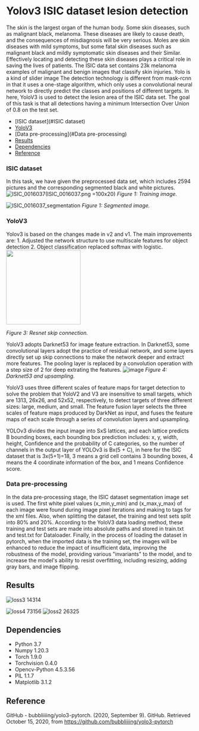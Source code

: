 # Yolov3 ISIC dataset lesion detection

The skin is the largest organ of the human body. Some skin diseases, such as malignant black, melanoma. These diseases are likely to cause death, and the consequences of misdiagnosis will be very serious. Moles are skin diseases with mild symptoms, but some fatal skin diseases such as malignant black and mildly symptomatic skin diseases and their Similar. Effectively locating and detecting these skin diseases plays a critical role in saving the lives of patients. The ISIC data set contains 23k melanoma examples of malignant and benign images that classify skin injuries. Yolo is a kind of slider image The detection technology is different from mask-rcnn in that it uses a one-stage algorithm, which only uses a convolutional neural network to directly predict the classes and positions of different targets. In here, YoloV3 is used to detect the lesion area of the ISIC data set. The goal of this task is that all detections having a minimum Intersection Over Union of 0.8 on the test set.


* [ISIC dataset](#ISIC dataset)<br>
* [YoloV3](#YoloV3)<br>
* [Data pre-processing](#Data pre-processing)<br>
* [Results](#Results)<br>
* [Dependencies](#Dependencies)<br>
* [Reference](#Reference)<br>

### ISIC dataset
In this task, we have given the preprocessed data set, which includes 2594 pictures and the corresponding segmented black and white pictures. 
![ISIC_0016037](https://user-images.githubusercontent.com/65603393/138678240-f794ef8b-b534-4a91-a953-96f2cb366411.jpg)(ISIC_0016037.png =100x20)
*Figure 1: Training image.*

![ISIC_0016037_segmentation](https://user-images.githubusercontent.com/65603393/138678838-ce003a09-fb42-41b2-96dd-31819110ff42.png)
*Figure 1: Segmented image.*


### YoloV3
Yolov3 is based on the changes made in v2 and v1. The main improvements are: 1. Adjusted the network structure to use multiscale features for object detection 2. Object classification replaced softmax with logistic.
<img src="https://user-images.githubusercontent.com/65603393/138707537-3a35da27-fb4a-49a5-ab36-e0b259372e13.png" width="200">

*Figure 3: Resnet skip connection.*

YoloV3 adopts Darknet53 for image feature extraction. In Darknet53, some convolutional layers adopt the practice of residual network, and some layers directly set up skip connections to make the network deeper and extract more features. The pooling layer is replaced by a convolution operation with a step size of 2 for deep extrating the features.
![image](https://user-images.githubusercontent.com/65603393/138707097-e2e51e03-f852-4be5-80e9-740be4a0f3a9.png)
*Figure 4: Darknet53 and upsampling.*

YoloV3 uses three different scales of feature maps for target detection to solve the problem that YoloV2 and V3 are insensitive to small targets, which are 1313, 26x26, and 52x52, respectively, to detect targets of three different sizes: large, medium, and small.
The feature fusion layer selects the three scales of feature maps produced by DarkNet as input, and fuses the feature maps of each scale through a series of convolution layers and upsampling.

YOLOv3 divides the input image into SxS lattices, and each lattice predicts B bounding boxes, each bounding box prediction includes: x, y, width, height, Confidence and the probability of C categories, so the number of channels in the output layer of YOLOv3 is Bx(5 + C), in here for the ISIC dataset that is 3x(5+1)=18, 3 means a grid cell contains 3 bounding boxes, 4 means the 4 coordinate information of the box, and 1 means Confidence score. 
### Data pre-processing
In the data pre-processing stage, the ISIC dataset segmentation image set is used. The first white pixel values (x_min,y_min) and (x_max,y_max) of each image were found during image pixel iterations and making to tags for the xml files. Also, when splitting the dataset, the training and test sets split into 80% and 20%. According to the YoloV3 data loading method, these training and test sets are made into absolute paths and stored in train.txt and test.txt for Dataloader.
Finally, in the process of loading the dataset in pytorch, when the imported data is the training set, the images will be enhanced to reduce the impact of insufficient data, improving the robustness of the model, providing various "invariants" to the model, and to increase the model's ability to resist overfitting, including resizing, adding gray bars, and image flipping. 
## Results
![loss3 14314](https://user-images.githubusercontent.com/65603393/139538340-83ee43cd-1e61-45f9-92a6-9bb96b90ca1b.png)

![loss4 73156](https://user-images.githubusercontent.com/65603393/139538254-ca583fa7-c163-4ff1-8e68-976c028614bb.png)
![loss2 26325](https://user-images.githubusercontent.com/65603393/139538438-f970684f-efc1-44ed-b161-b99ed08df998.png)




## Dependencies
* Python 3.7
* Numpy 1.20.3
* Torch 1.9.0
* Torchvision 0.4.0
* Opencv-Python 4.5.3.56
* PIL 1.1.7
* Matplotlib 3.1.2
## Reference
GitHub - bubbliiiing/yolo3-pytorch. (2020, September 9). GitHub. Retrieved October 15, 2020, from https://github.com/bubbliiiing/yolo3-pytorch
